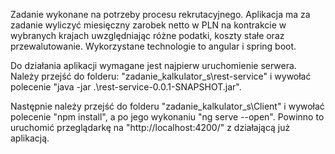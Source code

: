 Zadanie wykonane na potrzeby procesu rekrutacyjnego. Aplikacja ma za zadanie wyliczyć miesięczny zarobek netto w PLN na kontrakcie w wybranych krajach uwzględniając różne podatki, koszty stałe oraz przewalutowanie. Wykorzystane technologie to angular i spring boot.

Do działania aplikacji wymagane jest najpierw uruchomienie serwera. Należy przejść do folderu: "zadanie_kalkulator_s\rest-service" i wywołać polecenie "java -jar .\rest-service-0.0.1-SNAPSHOT.jar".

Następnie należy przejść do folderu "zadanie_kalkulator_s\Client" i wywołać polecenie "npm install", a po jego wykonaniu "ng serve --open". Powinno to uruchomić przeglądarkę na "http://localhost:4200/" z działającą już aplikacją.
